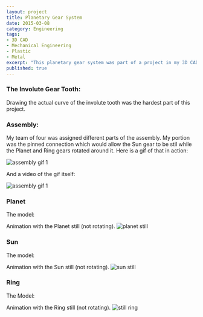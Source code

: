 ```yaml
---
layout: project
title: Planetary Gear System
date: 2015-03-08
category: Engineering
tags:
- 3D CAD
- Mechanical Engineering
- Plastic
- Metal
excerpt: "This planetary gear system was part of a project in my 3D CAD class in college. The gears were cut with a waterjet and a chassis was created to rotate the gears in different variations. The gears were designed from scratch using an involut curve to profile the gear tooth."
published: true
---
```


### The Involute Gear Tooth:

Drawing the actual curve of the involute tooth was the hardest part of this project.



### Assembly:

My team of four was assigned different parts of the assembly. My portion was the pinned connection which would allow the Sun gear to be stil while the Planet and Ring gears rotated around it. Here is a gif of that in action:

![assembly gif 1](https://github.com/daveas/3D-Models/blob/master/Gear-System/sun-still.gif?raw=true)

And a video of the gif itself:

![assembly gif 1](https://github.com/daveas/3D-Models/blob/master/Gear-System/assembly.gif?raw=true)

### Planet
The model:
<script src="https://embed.github.com/view/3d/daveas/3D-Products/master/Gear-System/Involute-Gear-Planet.stl"></script>
Animation with the Planet still (not rotating).
![planet still](https://github.com/daveas/3D-Models/raw/master/Gear-System/still-planet.gif)

### Sun
The model:
<script src="https://embed.github.com/view/3d/daveas/3D-Products/master/Gear-System/Involute-Gear-Sun.stl"></script>
Animation with the Sun still (not rotating).
![sun still](https://github.com/daveas/3D-Models/raw/master/Gear-System/still-sun.gif)

### Ring
The Model:
<script src="https://embed.github.com/view/3d/daveas/3D-Products/master/Gear-System/Involute-Gear-Ring.stl"></script>
Animation with the Ring still (not rotating).
![still ring](https://github.com/daveas/3D-Models/raw/master/Gear-System/still-ring.gif)
